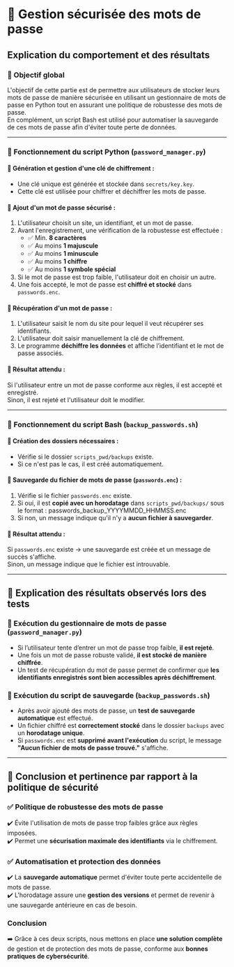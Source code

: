 # 🔑 Gestion sécurisée des mots de passe

## Explication du comportement et des résultats

### 🔹 Objectif global

L'objectif de cette partie est de permettre aux utilisateurs de stocker leurs mots de passe de manière sécurisée en utilisant un gestionnaire de mots de passe en Python tout en assurant une politique de robustesse des mots de passe.  
En complément, un script Bash est utilisé pour automatiser la sauvegarde de ces mots de passe afin d'éviter toute perte de données.  

---

### 🔹 Fonctionnement du script Python (`password_manager.py`)

#### 📌 Génération et gestion d'une clé de chiffrement :
- Une clé unique est générée et stockée dans `secrets/key.key`.
- Cette clé est utilisée pour chiffrer et déchiffrer les mots de passe.

#### 📌 Ajout d'un mot de passe sécurisé :
1. L'utilisateur choisit un site, un identifiant, et un mot de passe.
2. Avant l'enregistrement, une vérification de la robustesse est effectuée :
   - ✅ Min. **8 caractères**
   - ✅ Au moins **1 majuscule**
   - ✅ Au moins **1 minuscule**
   - ✅ Au moins **1 chiffre**
   - ✅ Au moins **1 symbole spécial**
3. Si le mot de passe est trop faible, l'utilisateur doit en choisir un autre.
4. Une fois accepté, le mot de passe est **chiffré et stocké** dans `passwords.enc`.

#### 📌 Récupération d'un mot de passe :
1. L'utilisateur saisit le nom du site pour lequel il veut récupérer ses identifiants.
2. L'utilisateur doit saisir manuellement la clé de chiffrement.
2. Le programme **déchiffre les données** et affiche l’identifiant et le mot de passe associés.

#### 🔹 Résultat attendu :
Si l'utilisateur entre un mot de passe conforme aux règles, il est accepté et enregistré.  
Sinon, il est rejeté et l'utilisateur doit le modifier.  

---

### 🔹 Fonctionnement du script Bash (`backup_passwords.sh`)

#### 📌 Création des dossiers nécessaires :
- Vérifie si le dossier `scripts_pwd/backups` existe.
- Si ce n'est pas le cas, il est créé automatiquement.

#### 📌 Sauvegarde du fichier de mots de passe (`passwords.enc`) :
1. Vérifie si le fichier `passwords.enc` existe.
2. Si oui, il est **copié avec un horodatage** dans `scripts_pwd/backups/` sous le format : passwords_backup_YYYYMMDD_HHMMSS.enc
3. Si non, un message indique qu'il n'y a **aucun fichier à sauvegarder**.

#### 🔹 Résultat attendu :
Si `passwords.enc` existe → une sauvegarde est créée et un message de succès s'affiche.  
Sinon, un message indique que le fichier est introuvable.  

---

## 📌 Explication des résultats observés lors des tests

### 🔹 Exécution du gestionnaire de mots de passe (`password_manager.py`)
- Si l’utilisateur tente d’entrer un mot de passe trop faible, **il est rejeté**.
- Une fois un mot de passe robuste validé, **il est stocké de manière chiffrée**.
- Un test de récupération du mot de passe permet de confirmer que **les identifiants enregistrés sont bien accessibles après déchiffrement**.

### 🔹 Exécution du script de sauvegarde (`backup_passwords.sh`)
- Après avoir ajouté des mots de passe, un **test de sauvegarde automatique** est effectué.
- Un fichier chiffré est **correctement stocké** dans le dossier `backups` avec un **horodatage unique**.
- Si `passwords.enc` est **supprimé avant l'exécution** du script, le message **"Aucun fichier de mots de passe trouvé."** s'affiche.

---

## 📌 Conclusion et pertinence par rapport à la politique de sécurité

### ✅ Politique de robustesse des mots de passe
✔️ Évite l'utilisation de mots de passe trop faibles grâce aux règles imposées.  
✔️ Permet une **sécurisation maximale des identifiants** via le chiffrement.

### ✅ Automatisation et protection des données
✔️ La **sauvegarde automatique** permet d'éviter toute perte accidentelle de mots de passe.  
✔️ L'horodatage assure une **gestion des versions** et permet de revenir à une sauvegarde antérieure en cas de besoin.

### **Conclusion**
➡️ Grâce à ces deux scripts, nous mettons en place **une solution complète** de gestion et de protection des mots de passe, conforme aux **bonnes pratiques de cybersécurité**. 

